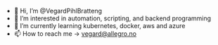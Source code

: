 - 👋 Hi, I’m @VegardPihlBratteng
- 👀 I’m interested in automation, scripting, and backend programming
- 🌱 I’m currently learning kubernetes, docker, aws and azure
- 📫 How to reach me -> vegard@allegro.no

<!---
VegardPihlBratteng/VegardPihlBratteng is a ✨ special ✨ repository because its `README.md` (this file) appears on your GitHub profile.
You can click the Preview link to take a look at your changes.
--->
